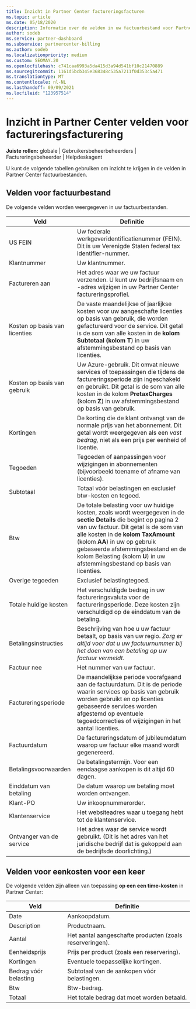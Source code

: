 ```yaml
---
title: Inzicht in Partner Center factureringsfacturen
ms.topic: article
ms.date: 05/18/2020
description: Informatie over de velden in uw factuurbestand voor Partner Center facturering. Opgenomen zijn velden en definities voor alle factuurvelden en velden met een eenkostendefinities voor één keer.
author: sodeb
ms.service: partner-dashboard
ms.subservice: partnercenter-billing
ms.author: sodeb
ms.localizationpriority: medium
ms.custom: SEOMAY.20
ms.openlocfilehash: c741caa6993a5da415d3a94d541bf10c21470889
ms.sourcegitcommit: 1161d5bcb345e368348c535a7211f0d353c5a471
ms.translationtype: MT
ms.contentlocale: nl-NL
ms.lasthandoff: 09/09/2021
ms.locfileid: "123957514"
---
```

# <a name="understand-partner-center-billing-invoice-fields"></a>Inzicht in Partner Center velden voor factureringsfacturering

**Juiste rollen:** globale | Gebruikersbeheerbeheerders | Factureringsbeheerder | Helpdeskagent

U kunt de volgende tabellen gebruiken om inzicht te krijgen in de velden in Partner Center factuurbestanden.

## <a name="invoice-file-fields"></a>Velden voor factuurbestand

De volgende velden worden weergegeven in uw factuurbestanden.

| Veld | Definitie |
| ----- | ---------- |
| US FEIN | Uw federale werkgeveridentificatienummer (FEIN). Dit is uw Verenigde Staten federal tax identifier-nummer. |
| Klantnummer | Uw klantnummer. |
| Factureren aan | Het adres waar we uw factuur verzenden. U kunt uw bedrijfsnaam en -adres wijzigen in uw Partner Center factureringsprofiel. |
| Kosten op basis van licenties | De vaste maandelijkse of jaarlijkse kosten voor uw aangeschafte licenties op basis van gebruik, die worden gefactureerd voor de service. Dit getal is de som van alle kosten in de **kolom Subtotaal (kolom** **T**) in uw afstemmingsbestand op basis van licenties. |
| Kosten op basis van gebruik | Uw Azure-gebruik. Dit omvat nieuwe services of toepassingen die tijdens de factureringsperiode zijn ingeschakeld en gebruikt. Dit getal is de som van alle kosten in de kolom **PretaxCharges** (kolom **Z**) in uw afstemmingsbestand op basis van gebruik. |
| Kortingen | De korting die de klant ontvangt van de normale prijs van het abonnement. Dit getal wordt weergegeven als een *vast bedrag,* niet als een prijs per eenheid of licentie. |
| Tegoeden | Tegoeden of aanpassingen voor wijzigingen in abonnementen (bijvoorbeeld toename of afname van licenties). |
| Subtotaal | Totaal vóór belastingen en exclusief btw-kosten en tegoed. |
| Btw | De totale belasting voor uw huidige kosten, zoals wordt weergegeven in de **sectie Details** die begint op pagina 2 van uw factuur. Dit getal is de som van alle kosten in de **kolom TaxAmount** (kolom  **AA**) in uw op gebruik gebaseerde afstemmingsbestand en de kolom Belasting (kolom **U**) in uw afstemmingsbestand op basis van licenties. |
| Overige tegoeden | Exclusief belastingtegoed. |
| Totale huidige kosten | Het verschuldigde bedrag in uw factureringsvaluta voor de factureringsperiode. Deze kosten zijn verschuldigd op de einddatum van de betaling. |
| Betalingsinstructies | Beschrijving van hoe u uw factuur betaalt, op basis van uw regio. *Zorg er altijd voor dat u uw factuurnummer bij het doen van een betaling op uw factuur vermeldt.* |
| Factuur nee | Het nummer van uw factuur. |
| Factureringsperiode | De maandelijkse periode voorafgaand aan de factuurdatum. Dit is de periode waarin services op basis van gebruik worden gebruikt en op licenties gebaseerde services worden afgestemd op eventuele tegoedcorrecties of wijzigingen in het aantal licenties. |
| Factuurdatum | De factureringsdatum of jubileumdatum waarop uw factuur elke maand wordt gegenereerd. |
| Betalingsvoorwaarden | De betalingstermijn. Voor een eendaagse aankopen is dit altijd 60 dagen. |
| Einddatum van betaling | De datum waarop uw betaling moet worden ontvangen. |
| Klant-PO | Uw inkoopnummerorder. |
| Klantenservice | Het websiteadres waar u toegang hebt tot de klantenservice. |
| Ontvanger van de service | Het adres waar de service wordt gebruikt. (Dit is het adres van het juridische bedrijf dat is gekoppeld aan de bedrijfsde doorlichting.) |

## <a name="one-time-charges-fields"></a>Velden voor eenkosten voor een keer

De volgende velden zijn alleen van toepassing **op een een time-kosten** in Partner Center:

| Veld | Definitie |
| ----- | ---------- |
| Date | Aankoopdatum. |
| Description | Productnaam. |
| Aantal | Het aantal aangeschafte producten (zoals reserveringen). |
| Eenheidsprijs | Prijs per product (zoals een reservering). |
| Kortingen | Eventuele toepasselijke kortingen. |
| Bedrag vóór belasting | Subtotaal van de aankopen vóór belastingen. |
| Btw | Btw-bedrag. |
| Totaal | Het totale bedrag dat moet worden betaald. |
